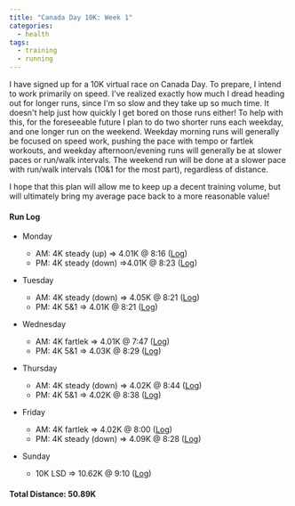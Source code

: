 ```yaml
---
title: "Canada Day 10K: Week 1"
categories:
  - health
tags:
  - training
  - running
---
```


I have signed up for a 10K virtual race on Canada Day. To prepare, I intend to work primarily on speed. I've realized exactly how much I dread heading out for longer runs, since I'm so slow and they take up so much time. It doesn't help just how quickly I get bored on those runs either! To help with this, for the foreseeable future I plan to do two shorter runs each weekday, and one longer run on the weekend. Weekday morning runs will generally be focused on speed work, pushing the pace with tempo or fartlek workouts, and weekday afternoon/evening runs will generally be at slower paces or run/walk intervals. The weekend run will be done at a slower pace with run/walk intervals (10&1 for the most part), regardless of distance.

I hope that this plan will allow me to keep up a decent training volume, but will ultimately bring my average pace back to a more reasonable value!

#### Run Log

- Monday
  - AM: 4K steady (up) &rArr; 4.01K @ 8:16 ([Log](https://runkeeper.com/user/cdevans/activity/1743412691))
  - PM: 4K steady (down) &rArr;4.01K @ 8:23 ([Log](https://runkeeper.com/user/cdevans/activity/1743762069))

- Tuesday
  - AM: 4K steady (down) &rArr; 4.05K @ 8:21 ([Log](https://runkeeper.com/user/cdevans/activity/1744090917))
  - PM: 4K 5&1 &rArr; 4.01K @ 8:21 ([Log](https://runkeeper.com/user/cdevans/activity/1744435560))

- Wednesday
  - AM: 4K fartlek &rArr; 4.01K @ 7:47 ([Log](https://runkeeper.com/user/cdevans/activity/1744747989))
  - PM: 4K 5&1 &rArr; 4.03K @ 8:29 ([Log](https://runkeeper.com/user/cdevans/activity/1745076903))

- Thursday
  - AM: 4K steady (down) &rArr; 4.02K @ 8:44 ([Log](https://runkeeper.com/user/cdevans/activity/1745421397))
  - PM: 4K 5&1 &rArr; 4.02K @ 8:38 ([Log](https://runkeeper.com/user/cdevans/activity/1745741888))

- Friday
  - AM: 4K fartlek &rArr; 4.02K @ 8:00 ([Log](https://runkeeper.com/user/cdevans/activity/1746066141))
  - PM: 4K steady (down) &rArr; 4.09K @ 8:28 ([Log](https://runkeeper.com/user/cdevans/activity/1746365712))

- Sunday
  - 10K LSD &rArr; 10.62K @ 9:10 ([Log](https://runkeeper.com/user/cdevans/activity/1747507424))

#### Total Distance: 50.89K
